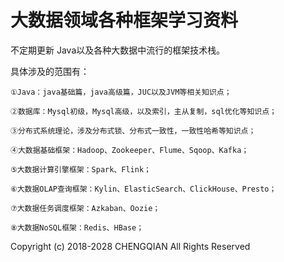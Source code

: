 # 大数据领域各种框架学习资料

  不定期更新 Java以及各种大数据中流行的框架技术栈。

  具体涉及的范围有：

    ①Java：java基础篇，java高级篇，JUC以及JVM等相关知识点；
  
    ②数据库：Mysql初级，Mysql高级，以及索引，主从复制，sql优化等知识点；
  
    ③分布式系统理论，涉及分布式锁、分布式一致性，一致性哈希等知识点；
  
    ④大数据基础框架：Hadoop、Zookeeper、Flume、Sqoop、Kafka；
  
    ⑤大数据计算引擎框架：Spark、Flink；
  
    ⑥大数据OLAP查询框架：Kylin、ElasticSearch、ClickHouse、Presto；
  
    ⑦大数据任务调度框架：Azkaban、Oozie；
  
    ⑧大数据NoSQL框架：Redis、HBase；
 
 
 
  Copyright (c) 2018-2028 CHENGQIAN All Rights Reserved
